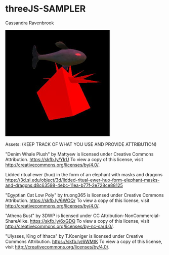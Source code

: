 # threeJS-SAMPLER
Cassandra Ravenbrook

![Alt text](./result.JPG "Results")


Assets:  (KEEP TRACK OF WHAT YOU USE AND PROVIDE ATTRIBUTION)

"Denim Whale Plush" by Mattyew is licensed under Creative Commons Attribution. https://skfb.ly/YIrU To view a copy of this license, visit http://creativecommons.org/licenses/by/4.0/.

Lidded ritual ewer (huo) in the form of an elephant with masks and dragons
https://3d.si.edu/object/3d/lidded-ritual-ewer-huo-form-elephant-masks-and-dragons:d8c63598-4ebc-11ea-b77f-2e728ce88125

"Egyptian Cat Low Poly" by truong365 is licensed under Creative Commons Attribution. https://skfb.ly/6WOQr To view a copy of this license, visit http://creativecommons.org/licenses/by/4.0/.

"Athena Bust" by 3DWP is licensed under CC Attribution-NonCommercial-ShareAlike. https://skfb.ly/6xGDQ To view a copy of this license, visit http://creativecommons.org/licenses/by-nc-sa/4.0/.

"Ulysses, King of Ithaca" by T.Koeniger is licensed under Creative Commons Attribution. https://skfb.ly/6WMtK To view a copy of this license, visit http://creativecommons.org/licenses/by/4.0/.